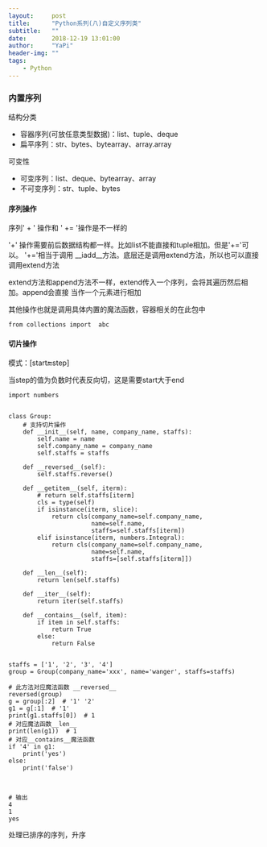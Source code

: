 ```yaml
---
layout:     post
title:      "Python系列(八)自定义序列类"
subtitle:   ""
date:       2018-12-19 13:01:00
author:     "YaPi"
header-img: ""
tags:
    - Python
---
```


### 内置序列

结构分类

- 容器序列(可放任意类型数据)：list、tuple、deque
- 扁平序列：str、bytes、bytearray、array.array

可变性

- 可变序列：list、deque、bytearray、array
- 不可变序列：str、tuple、bytes

#### 序列操作

序列' + ' 操作和 ' += '操作是不一样的

'+' 操作需要前后数据结构都一样。比如list不能直接和tuple相加。但是'+='可以。
'+='相当于调用 __iadd__方法。底层还是调用extend方法，所以也可以直接调用extend方法

extend方法和append方法不一样，extend传入一个序列，会将其遍历然后相加。append会直接
当作一个元素进行相加


其他操作也就是调用具体内置的魔法函数，容器相关的在此包中
```text
from collections import  abc
```

#### 切片操作

模式：[start:end:step]

当step的值为负数时代表反向切，这是需要start大于end


```text
import numbers


class Group:
    # 支持切片操作
    def __init__(self, name, company_name, staffs):
        self.name = name
        self.company_name = company_name
        self.staffs = staffs

    def __reversed__(self):
        self.staffs.reverse()

    def __getitem__(self, iterm):
        # return self.staffs[iterm]
        cls = type(self)
        if isinstance(iterm, slice):
            return cls(company_name=self.company_name,
                       name=self.name,
                       staffs=self.staffs[iterm])
        elif isinstance(iterm, numbers.Integral):
            return cls(company_name=self.company_name,
                       name=self.name,
                       staffs=[self.staffs[iterm]])

    def __len__(self):
        return len(self.staffs)

    def __iter__(self):
        return iter(self.staffs)

    def __contains__(self, item):
        if item in self.staffs:
            return True
        else:
            return False


staffs = ['1', '2', '3', '4']
group = Group(company_name='xxx', name='wanger', staffs=staffs)

# 此方法对应魔法函数 __reversed__
reversed(group)
g = group[:2]  # '1' '2'
g1 = g[:1]  # '1'
print(g1.staffs[0])  # 1
# 对应魔法函数__len__
print(len(g1))  # 1
# 对应__contains__魔法函数
if '4' in g1:
    print('yes')
else:
    print('false')



# 输出
4
1
yes
```

处理已排序的序列，升序


